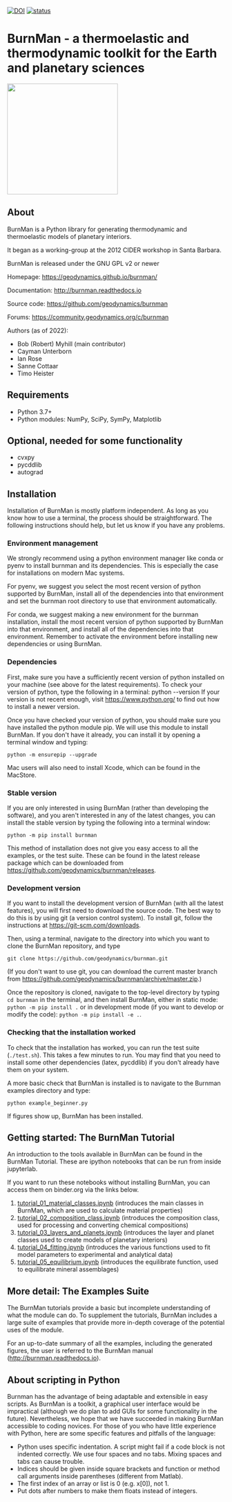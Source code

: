 [![DOI](https://zenodo.org/badge/DOI/10.5281/zenodo.7080174.svg)](https://doi.org/10.5281/zenodo.7080174)
[![status](https://joss.theoj.org/papers/b9b95117098cf85598bb01dadbe62ee2/status.svg)](https://joss.theoj.org/papers/b9b95117098cf85598bb01dadbe62ee2)

# BurnMan - a thermoelastic and thermodynamic toolkit for the Earth and planetary sciences

<img src="docs/burnjack.png" width="256">

## About

BurnMan is a Python library for generating thermodynamic and thermoelastic models of planetary interiors.

It began as a working-group at the 2012 CIDER workshop in Santa Barbara.

BurnMan is released under the GNU GPL v2 or newer

Homepage: https://geodynamics.github.io/burnman/

Documentation: http://burnman.readthedocs.io

Source code: https://github.com/geodynamics/burnman

Forums: https://community.geodynamics.org/c/burnman

Authors (as of 2022):
* Bob (Robert) Myhill (main contributor)
* Cayman Unterborn
* Ian Rose
* Sanne Cottaar
* Timo Heister

## Requirements

* Python 3.7+
* Python modules:
  NumPy, SciPy, SymPy, Matplotlib

## Optional, needed for some functionality

* cvxpy
* pycddlib
* autograd

## Installation
Installation of BurnMan is mostly platform independent.
As long as you know how to use a terminal, the process should be straightforward.
The following instructions should help, but let us know if you have any problems.

### Environment management
We strongly recommend using a python environment manager like conda or pyenv to install
burnman and its dependencies. This is especially the case for installations on modern Mac systems.

For pyenv, we suggest you select the most recent version of python supported by BurnMan, install all of the dependencies into that environment and set the burnman root directory to use that environment automatically.

For conda, we suggest making a new environment for the burnman installation, install the most recent version of python supported by BurnMan into that environment, and install all of the dependencies into that environment. Remember to activate the environment before installing new dependencies or using BurnMan.

### Dependencies
First, make sure you have a sufficiently recent version of python installed on your machine (see above for the latest requirements).  To check your version of python, type the following in a terminal:
    python --version
If your version is not recent enough, visit https://www.python.org/ to find out how to install a newer version.

Once you have checked your version of python, you should make sure you have installed the python module pip. We will use this module to install BurnMan. If you don't have it already, you can install it by opening a terminal window and typing:

    python -m ensurepip --upgrade

Mac users will also need to install Xcode, which can be found in the MacStore.

### Stable version
If you are only interested in using BurnMan (rather than developing the software), and you aren't interested in any of the latest changes, you can install the stable version by typing the following into a terminal window:

    python -m pip install burnman

This method of installation does not give you easy access to all the examples, or the test suite. These can be found in the latest release package which can be downloaded from https://github.com/geodynamics/burnman/releases.

### Development version
If you want to install the development version of BurnMan (with all the latest features), you will first need to download the source code. The best way to do this is by using git (a version control system). To install git, follow the instructions at https://git-scm.com/downloads.

Then, using a terminal, navigate to the directory into which you want to clone the BurnMan repository, and type

    git clone https://github.com/geodynamics/burnman.git

(If you don't want to use git, you can download the current master branch from https://github.com/geodynamics/burnman/archive/master.zip.)

Once the repository is cloned, navigate to the top-level directory by typing `cd burnman` in the terminal, and then install BurnMan, either in static mode: `python -m pip install .` or in development mode (if you want to develop or modify the code): `python -m pip install -e .`.

### Checking that the installation worked

To check that the installation has worked, you can run the test suite (`./test.sh`). This takes a few minutes to run. You may find that you need to install some other dependencies (latex, pycddlib) if you don't already have them on your system.

A more basic check that BurnMan is installed is to navigate to the Burnman examples directory and type:

    python example_beginner.py

If figures show up, BurnMan has been installed.


## Getting started: The BurnMan Tutorial

An introduction to the tools available in BurnMan can be found in the BurnMan
Tutorial. These are ipython notebooks that can be run from inside jupyterlab.

If you want to run these notebooks without installing BurnMan, you can access
them on binder.org via the links below.

1. [tutorial_01_material_classes.ipynb](https://mybinder.org/v2/gh/geodynamics/burnman/HEAD?labpath=tutorial%2Ftutorial_01_material_classes.ipynb "Part 1: The Material Classes") (introduces the main classes in BurnMan, which are used to calculate material properties)
2. [tutorial_02_composition_class.ipynb](https://mybinder.org/v2/gh/geodynamics/burnman/HEAD?labpath=tutorial%2Ftutorial_02_composition_class.ipynb "Part 2: The Composition Class") (introduces the composition class, used for processing and converting chemical compositions)
3. [tutorial_03_layers_and_planets.ipynb](https://mybinder.org/v2/gh/geodynamics/burnman/HEAD?labpath=tutorial%2Ftutorial_03_layers_and_planets.ipynb "Part 3: Layers and Planets") (introduces the layer and planet classes used to create models of planetary interiors)
4. [tutorial_04_fitting.ipynb](https://mybinder.org/v2/gh/geodynamics/burnman/HEAD?labpath=tutorial%2Ftutorial_04_fitting.ipynb "Part 4: Fitting") (introduces the various functions used to fit model parameters to experimental and analytical data)
5. [tutorial_05_equilibrium.ipynb](https://mybinder.org/v2/gh/geodynamics/burnman/HEAD?labpath=tutorial%2Ftutorial_05_equilibrium.ipynb "Part 5: Equilibrium problems") (introduces the equilibrate function, used to equilibrate mineral assemblages)


## More detail: The Examples Suite

The BurnMan tutorials provide a basic but incomplete understanding of what
the module can do. To supplement the tutorials, BurnMan includes a
large suite of examples that provide more in-depth coverage of the
potential uses of the module.

For an up-to-date summary of all the examples, including the generated figures,
the user is referred to the BurnMan manual (http://burnman.readthedocs.io).

## About scripting in Python

Burnman has the advantage of being adaptable and extensible in easy scripts.
As BurnMan is a toolkit, a graphical user interface would be impractical
(although we do plan to add GUIs for some functionality in the future).
Nevertheless, we hope that we have succeeded in making BurnMan accessible to
coding novices. For those of you who have little experience with Python,
here are some specific features and pitfalls of the language:

* Python uses specific indentation. A script might fail if a code block is not indented correctly. We use four spaces and no tabs. Mixing spaces and tabs can cause trouble.
* Indices should be given inside square brackets and function or method call arguments inside parentheses (different from Matlab).
* The first index of an array or list is 0 (e.g. x[0]), not 1.
* Put dots after numbers to make them floats instead of integers.
